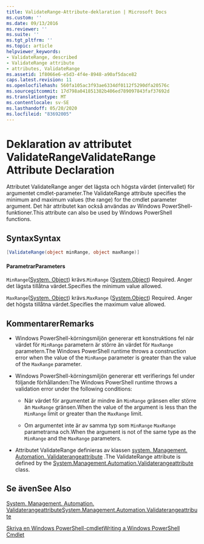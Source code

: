 ```yaml
---
title: ValidateRange-Attribute-deklaration | Microsoft Docs
ms.custom: ''
ms.date: 09/13/2016
ms.reviewer: ''
ms.suite: ''
ms.tgt_pltfrm: ''
ms.topic: article
helpviewer_keywords:
- ValidateRange, described
- ValidateRange attribute
- attributes, ValidateRange
ms.assetid: 1f8066e6-e5d3-4f4e-8948-a90af5dace82
caps.latest.revision: 11
ms.openlocfilehash: 560fa105ac3f93ae6334df0112f5290dfa20576c
ms.sourcegitcommit: 17d798a041851382b406ed789097843faf37692d
ms.translationtype: MT
ms.contentlocale: sv-SE
ms.lasthandoff: 05/20/2020
ms.locfileid: "83692005"
---
```

# <a name="validaterange-attribute-declaration"></a><span data-ttu-id="9d510-102">Deklaration av attributet ValidateRange</span><span class="sxs-lookup"><span data-stu-id="9d510-102">ValidateRange Attribute Declaration</span></span>

<span data-ttu-id="9d510-103">Attributet ValidateRange anger det lägsta och högsta värdet (intervallet) för argumentet cmdlet-parameter.</span><span class="sxs-lookup"><span data-stu-id="9d510-103">The ValidateRange attribute specifies the minimum and maximum values (the range) for the cmdlet parameter argument.</span></span> <span data-ttu-id="9d510-104">Det här attributet kan också användas av Windows PowerShell-funktioner.</span><span class="sxs-lookup"><span data-stu-id="9d510-104">This attribute can also be used by Windows PowerShell functions.</span></span>

## <a name="syntax"></a><span data-ttu-id="9d510-105">Syntax</span><span class="sxs-lookup"><span data-stu-id="9d510-105">Syntax</span></span>

```csharp
[ValidateRange(object minRange, object maxRange)]
```

#### <a name="parameters"></a><span data-ttu-id="9d510-106">Parametrar</span><span class="sxs-lookup"><span data-stu-id="9d510-106">Parameters</span></span>

<span data-ttu-id="9d510-107">`MinRange`([System. Object](/dotnet/api/system.object)) krävs.</span><span class="sxs-lookup"><span data-stu-id="9d510-107">`MinRange` ([System.Object](/dotnet/api/system.object)) Required.</span></span> <span data-ttu-id="9d510-108">Anger det lägsta tillåtna värdet.</span><span class="sxs-lookup"><span data-stu-id="9d510-108">Specifies the minimum value allowed.</span></span>

<span data-ttu-id="9d510-109">`MaxRange`([System. Object](/dotnet/api/system.object)) krävs.</span><span class="sxs-lookup"><span data-stu-id="9d510-109">`MaxRange` ([System.Object](/dotnet/api/system.object)) Required.</span></span> <span data-ttu-id="9d510-110">Anger det högsta tillåtna värdet.</span><span class="sxs-lookup"><span data-stu-id="9d510-110">Specifies the maximum value allowed.</span></span>

## <a name="remarks"></a><span data-ttu-id="9d510-111">Kommentarer</span><span class="sxs-lookup"><span data-stu-id="9d510-111">Remarks</span></span>

- <span data-ttu-id="9d510-112">Windows PowerShell-körningsmiljön genererar ett konstruktions fel när värdet för `MinRange` parametern är större än värdet för `MaxRange` parametern.</span><span class="sxs-lookup"><span data-stu-id="9d510-112">The Windows PowerShell runtime throws a construction error when the value of the `MinRange` parameter is greater than the value of the `MaxRange` parameter.</span></span>

- <span data-ttu-id="9d510-113">Windows PowerShell-körningsmiljön genererar ett verifierings fel under följande förhållanden:</span><span class="sxs-lookup"><span data-stu-id="9d510-113">The Windows PowerShell runtime throws a validation error under the following conditions:</span></span>

  - <span data-ttu-id="9d510-114">När värdet för argumentet är mindre än `MinRange` gränsen eller större än `MaxRange` gränsen.</span><span class="sxs-lookup"><span data-stu-id="9d510-114">When the value of the argument is less than the `MinRange` limit or greater than the `MaxRange` limit.</span></span>

  - <span data-ttu-id="9d510-115">Om argumentet inte är av samma typ som `MinRange` `MaxRange` parametrarna och.</span><span class="sxs-lookup"><span data-stu-id="9d510-115">When the argument is not of the same type as the `MinRange` and the `MaxRange` parameters.</span></span>

- <span data-ttu-id="9d510-116">Attributet ValidateRange definieras av klassen [system. Management. Automation. Validaterangeattribute](/dotnet/api/System.Management.Automation.ValidateRangeAttribute) .</span><span class="sxs-lookup"><span data-stu-id="9d510-116">The ValidateRange attribute is defined by the [System.Management.Automation.Validaterangeattribute](/dotnet/api/System.Management.Automation.ValidateRangeAttribute) class.</span></span>

## <a name="see-also"></a><span data-ttu-id="9d510-117">Se även</span><span class="sxs-lookup"><span data-stu-id="9d510-117">See Also</span></span>

[<span data-ttu-id="9d510-118">System. Management. Automation. Validaterangeattribute</span><span class="sxs-lookup"><span data-stu-id="9d510-118">System.Management.Automation.Validaterangeattribute</span></span>](/dotnet/api/System.Management.Automation.ValidateRangeAttribute)

[<span data-ttu-id="9d510-119">Skriva en Windows PowerShell-cmdlet</span><span class="sxs-lookup"><span data-stu-id="9d510-119">Writing a Windows PowerShell Cmdlet</span></span>](./writing-a-windows-powershell-cmdlet.md)
